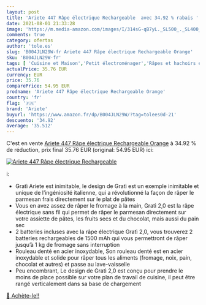 ```yaml
---
layout: post
title: 'Ariete 447 Râpe électrique Rechargeable  avec 34.92 % rabais '
date: 2021-08-01 21:33:28
image: 'https://m.media-amazon.com/images/I/314sG-qB7yL._SL500_._SL400_.jpg'
comments: true
category: ofertas
author: 'tole.es'
slug: 'B004JLN29W-fr Ariete 447 Râpe électrique Rechargeable Orange'
sku: 'B004JLN29W-fr'
tags: [ 'Cuisine et Maison','Petit électroménager','Râpes et hachoirs électriques','ariete', ]
actualPrice: 35.76 EUR
currency: EUR
price: 35.76
comparePrice: 54.95 EUR
prodname: 'Ariete 447 Râpe électrique Rechargeable Orange'
country: 'fr'
flag: '🇫🇷'
brand: 'Ariete'
buyurl: 'https://www.amazon.fr/dp/B004JLN29W/?tag=tolees0d-21'
descuento: '34.92'
average: '35.512'
---
```


C'est en vente [Ariete 447 Râpe électrique Rechargeable Orange](https://www.amazon.fr/dp/B004JLN29W/?tag=tolees0d-21)  à  34.92 % de réduction, prix final  35.76 EUR (original: 54.95 EUR) ici:

[![Ariete 447 Râpe électrique Rechargeable ](https://m.media-amazon.com/images/I/314sG-qB7yL._SL500_._SL400_.jpg)](https://www.amazon.fr/dp/B004JLN29W/?tag=tolees0d-21)

ℹ️:

- Gratì Ariete est inimitable, le design de Gratì est un exemple inimitable et unique de l’ingéniosité italienne, qui a révolutionné la façon de râper le parmesan frais directement sur le plat de pâtes
- Vous en avez assez de râper le fromage à la main, Gratì 2,0 est la râpe électrique sans fil qui permet de râper le parmesan directement sur votre assiette de pâtes, les fruits secs et du chocolat, mais aussi du pain sec
- 2 batteries incluses avec la râpe électrique Gratì 2,0, vous trouverez 2 batteries rechargeables de 1500 mAh qui vous permettront de râper jusqu’à 1 kg de fromage sans interruption
- Rouleau denté en acier inoxydable, Son rouleau denté est en acier inoxydable et solide pour râper tous les aliments (fromage, noix, pain, chocolat et autres) et passe au lave-vaisselle
- Peu encombrant, Le design de Gratì 2,0 est conçu pour prendre le moins de place possible sur votre plan de travail de cuisine, il peut être rangé verticalement dans sa base de chargement

[🛒 Achète-le!!](https://www.amazon.fr/dp/B004JLN29W/?tag=tolees0d-21)
